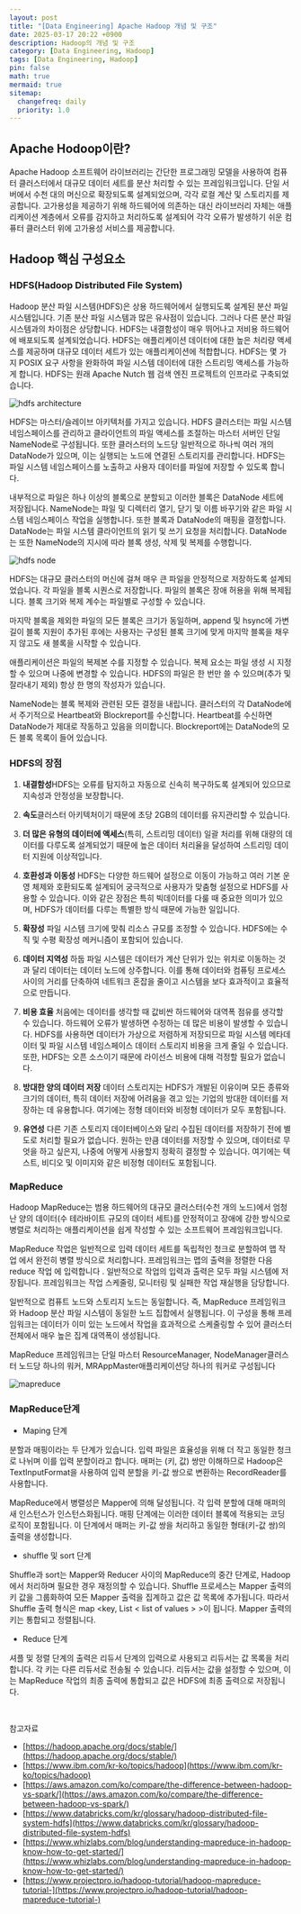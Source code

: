 ```yaml
---
layout: post
title: "[Data Engineering] Apache Hadoop 개념 및 구조"
date: 2025-03-17 20:22 +0900
description: Hadoop의 개념 및 구조
category: [Data Engineering, Hadoop]
tags: [Data Engineering, Hadoop]
pin: false
math: true
mermaid: true
sitemap:
  changefreq: daily
  priority: 1.0
---
```


## Apache Hodoop이란?
Apache Hadoop 소프트웨어 라이브러리는 간단한 프로그래밍 모델을 사용하여 컴퓨터 클러스터에서 대규모 데이터 세트를 분산 처리할 수 있는 프레임워크입니다. 단일 서버에서 수천 대의 머신으로 확장되도록 설계되었으며, 각각 로컬 계산 및 스토리지를 제공합니다. 고가용성을 제공하기 위해 하드웨어에 의존하는 대신 라이브러리 자체는 애플리케이션 계층에서 오류를 감지하고 처리하도록 설계되어 각각 오류가 발생하기 쉬운 컴퓨터 클러스터 위에 고가용성 서비스를 제공합니다.

## Hadoop 핵심 구성요소

### HDFS(Hadoop Distributed File System)
Hadoop 분산 파일 시스템(HDFS)은 상용 하드웨어에서 실행되도록 설계된 분산 파일 시스템입니다. 기존 분산 파일 시스템과 많은 유사점이 있습니다. 그러나 다른 분산 파일 시스템과의 차이점은 상당합니다. HDFS는 내결함성이 매우 뛰어나고 저비용 하드웨어에 배포되도록 설계되었습니다. HDFS는 애플리케이션 데이터에 대한 높은 처리량 액세스를 제공하며 대규모 데이터 세트가 있는 애플리케이션에 적합합니다. HDFS는 몇 가지 POSIX 요구 사항을 완화하여 파일 시스템 데이터에 대한 스트리밍 액세스를 가능하게 합니다. HDFS는 원래 Apache Nutch 웹 검색 엔진 프로젝트의 인프라로 구축되었습니다.

![hdfs architecture](/assets/img/data_engineering/hadoop/hdfsarchitecture.png)

HDFS는 마스터/슬레이브 아키텍처를 가지고 있습니다. HDFS 클러스터는 파일 시스템 네임스페이스를 관리하고 클라이언트의 파일 액세스를 조절하는 마스터 서버인 단일 NameNode로 구성됩니다. 또한 클러스터의 노드당 일반적으로 하나씩 여러 개의 DataNode가 있으며, 이는 실행되는 노드에 연결된 스토리지를 관리합니다. HDFS는 파일 시스템 네임스페이스를 노출하고 사용자 데이터를 파일에 저장할 수 있도록 합니다. 

내부적으로 파일은 하나 이상의 블록으로 분할되고 이러한 블록은 DataNode 세트에 저장됩니다. NameNode는 파일 및 디렉터리 열기, 닫기 및 이름 바꾸기와 같은 파일 시스템 네임스페이스 작업을 실행합니다. 또한 블록과 DataNode의 매핑을 결정합니다. DataNode는 파일 시스템 클라이언트의 읽기 및 쓰기 요청을 처리합니다. DataNode는 또한 NameNode의 지시에 따라 블록 생성, 삭제 및 복제를 수행합니다.

![hdfs node](/assets/img/data_engineering/hadoop/hdfsdatanodes.png)

HDFS는 대규모 클러스터의 머신에 걸쳐 매우 큰 파일을 안정적으로 저장하도록 설계되었습니다. 각 파일을 블록 시퀀스로 저장합니다. 파일의 블록은 장애 허용을 위해 복제됩니다. 블록 크기와 복제 계수는 파일별로 구성할 수 있습니다.

마지막 블록을 제외한 파일의 모든 블록은 크기가 동일하며, append 및 hsync에 가변 길이 블록 지원이 추가된 후에는 사용자는 구성된 블록 크기에 맞게 마지막 블록을 채우지 않고도 새 블록을 시작할 수 있습니다.

애플리케이션은 파일의 복제본 수를 지정할 수 있습니다. 복제 요소는 파일 생성 시 지정할 수 있으며 나중에 변경할 수 있습니다. HDFS의 파일은 한 번만 쓸 수 있으며(추가 및 잘라내기 제외) 항상 한 명의 작성자가 있습니다.

NameNode는 블록 복제와 관련된 모든 결정을 내립니다. 클러스터의 각 DataNode에서 주기적으로 Heartbeat와 Blockreport를 수신합니다. Heartbeat를 수신하면 DataNode가 제대로 작동하고 있음을 의미합니다. Blockreport에는 DataNode의 모든 블록 목록이 들어 있습니다.

### HDFS의 장점

1. **내결함성**HDFS는 오류를 탐지하고 자동으로 신속히 복구하도록 설계되어 있으므로 지속성과 안정성을 보장합니다.

2. **속도**클러스터 아키텍처이기 때문에 초당 2GB의 데이터를 유지관리할 수 있습니다.

3. **더 많은 유형의 데이터에 액세스**(특히, 스트리밍 데이터) 일괄 처리를 위해 대량의 데이터를 다루도록 설계되었기 때문에 높은 데이터 처리율을 달성하여 스트리밍 데이터 지원에 이상적입니다.

4. **호환성과 이동성** HDFS는 다양한 하드웨어 설정으로 이동이 가능하고 여러 기본 운영 체제와 호환되도록 설계되어 궁극적으로 사용자가 맞춤형 설정으로 HDFS를 사용할 수 있습니다. 이와 같은 장점은 특히 빅데이터를 다룰 때 중요한 의미가 있으며, HDFS가 데이터를 다루는 특별한 방식 때문에 가능한 일입니다.

5. **확장성** 파일 시스템 크기에 맞춰 리소스 규모를 조정할 수 있습니다. HDFS에는 수직 및 수평 확장성 메커니즘이 포함되어 있습니다.

6. **데이터 지역성** 하둡 파일 시스템은 데이터가 계산 단위가 있는 위치로 이동하는 것과 달리 데이터는 데이터 노드에 상주합니다. 이를 통해 데이터와 컴퓨팅 프로세스 사이의 거리를 단축하여 네트워크 혼잡을 줄이고 시스템을 보다 효과적이고 효율적으로 만듭니다.

7. **비용 효율** 처음에는 데이터를 생각할 때 값비싼 하드웨어와 대역폭 점유를 생각할 수 있습니다. 하드웨어 오류가 발생하면 수정하는 데 많은 비용이 발생할 수 있습니다. HDFS를 사용하면 데이터가 가상으로 저렴하게 저장되므로 파일 시스템 메타데이터 및 파일 시스템 네임스페이스 데이터 스토리지 비용을 크게 줄일 수 있습니다. 또한, HDFS는 오픈 소스이기 때문에 라이선스 비용에 대해 걱정할 필요가 없습니다.

8. **방대한 양의 데이터 저장** 데이터 스토리지는 HDFS가 개발된 이유이며 모든 종류와 크기의 데이터, 특히 데이터 저장에 어려움을 겪고 있는 기업의 방대한 데이터를 저장하는 데 유용합니다. 여기에는 정형 데이터와 비정형 데이터가 모두 포함됩니다.

9. **유연성** 다른 기존 스토리지 데이터베이스와 달리 수집된 데이터를 저장하기 전에 별도로 처리할 필요가 없습니다. 원하는 만큼 데이터를 저장할 수 있으며, 데이터로 무엇을 하고 싶은지, 나중에 어떻게 사용할지 정확히 결정할 수 있습니다. 여기에는 텍스트, 비디오 및 이미지와 같은 비정형 데이터도 포함됩니다.

### MapReduce
Hadoop MapReduce는 범용 하드웨어의 대규모 클러스터(수천 개의 노드)에서 엄청난 양의 데이터(수 테라바이트 규모의 데이터 세트)를 안정적이고 장애에 강한 방식으로 병렬로 처리하는 애플리케이션을 쉽게 작성할 수 있는 소프트웨어 프레임워크입니다.

MapReduce 작업은 일반적으로 입력 데이터 세트를 독립적인 청크로 분할하여 맵 작업 에서 완전히 병렬 방식으로 처리합니다. 프레임워크는 맵의 출력을 정렬한 다음 reduce 작업 에 입력합니다 . 일반적으로 작업의 입력과 출력은 모두 파일 시스템에 저장됩니다. 프레임워크는 작업 스케줄링, 모니터링 및 실패한 작업 재실행을 담당합니다.

일반적으로 컴퓨트 노드와 스토리지 노드는 동일합니다. 즉, MapReduce 프레임워크와 Hadoop 분산 파일 시스템이 동일한 노드 집합에서 실행됩니다. 이 구성을 통해 프레임워크는 데이터가 이미 있는 노드에서 작업을 효과적으로 스케줄링할 수 있어 클러스터 전체에서 매우 높은 집계 대역폭이 생성됩니다.

MapReduce 프레임워크는 단일 마스터 ResourceManager, NodeManager클러스터 노드당 하나의 워커, MRAppMaster애플리케이션당 하나의 워커로 구성됩니다

![mapreduce](/assets/img/data_engineering/hadoop/mapreduce.avif)

### MapReduce단계

- Maping 단계

분할과 매핑이라는 두 단계가 있습니다. 입력 파일은 효율성을 위해 더 작고 동일한 청크로 나뉘며 이를 입력 분할이라고 합니다. 매퍼는 (키, 값) 쌍만 이해하므로 Hadoop은 TextInputFormat을 사용하여 입력 분할을 키-값 쌍으로 변환하는 RecordReader를 사용합니다. 

MapReduce에서 병렬성은 Mapper에 의해 달성됩니다. 각 입력 분할에 대해 매퍼의 새 인스턴스가 인스턴스화됩니다. 매핑 단계에는 이러한 데이터 블록에 적용되는 코딩 로직이 포함됩니다. 이 단계에서 매퍼는 키-값 쌍을 처리하고 동일한 형태(키-값 쌍)의 출력을 생성합니다.

- shuffle 및 sort 단계

Shuffle과 sort는 Mapper와 Reducer 사이의 MapReduce의 중간 단계로, Hadoop에서 처리하며 필요한 경우 재정의할 수 있습니다. Shuffle 프로세스는 Mapper 출력의 키 값을 그룹화하여 모든 Mapper 출력을 집계하고 값은 값 목록에 추가됩니다. 따라서 Shuffle 출력 형식은 map <key, List < list of values > >이 됩니다. Mapper 출력의 키는 통합되고 정렬됩니다.

- Reduce 단계

셔플 및 정렬 단계의 출력은 리듀서 단계의 입력으로 사용되고 리듀서는 값 목록을 처리합니다. 각 키는 다른 리듀서로 전송될 수 있습니다. 리듀서는 값을 설정할 수 있으며, 이는 MapReduce 작업의 최종 출력에 통합되고 값은 HDFS에 최종 출력으로 저장됩니다.


&nbsp;

참고자료
  - [https://hadoop.apache.org/docs/stable/](https://hadoop.apache.org/docs/stable/)
  - [https://www.ibm.com/kr-ko/topics/hadoop](https://www.ibm.com/kr-ko/topics/hadoop)
  - [https://aws.amazon.com/ko/compare/the-difference-between-hadoop-vs-spark/](https://aws.amazon.com/ko/compare/the-difference-between-hadoop-vs-spark/)
  - [https://www.databricks.com/kr/glossary/hadoop-distributed-file-system-hdfs](https://www.databricks.com/kr/glossary/hadoop-distributed-file-system-hdfs)
  - [https://www.whizlabs.com/blog/understanding-mapreduce-in-hadoop-know-how-to-get-started/](https://www.whizlabs.com/blog/understanding-mapreduce-in-hadoop-know-how-to-get-started/)
  - [https://www.projectpro.io/hadoop-tutorial/hadoop-mapreduce-tutorial-](https://www.projectpro.io/hadoop-tutorial/hadoop-mapreduce-tutorial-)